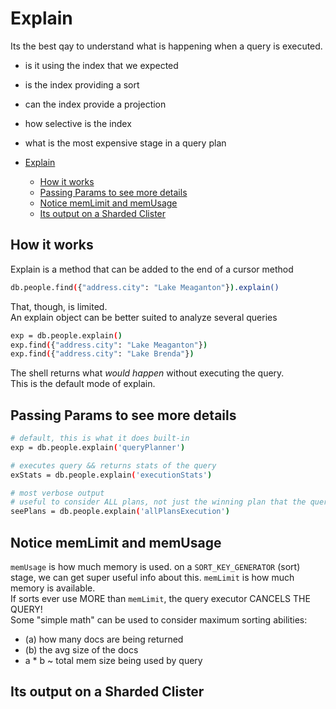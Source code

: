 # Explain

Its the best qay to understand what is happening when a query is executed.

- is it using the index that we expected
- is the index providing a sort
- can the index provide a projection
- how selective is the index
- what is the most expensive stage in a query plan

- [Explain](#explain)
  - [How it works](#how-it-works)
  - [Passing Params to see more details](#passing-params-to-see-more-details)
  - [Notice memLimit and memUsage](#notice-memlimit-and-memusage)
  - [Its output on a Sharded Clister](#its-output-on-a-sharded-clister)

## How it works

Explain is a method that can be added to the end of a cursor method

```bash
db.people.find({"address.city": "Lake Meaganton"}).explain()
```

That, though, is limited.  
An explain object can be better suited to analyze several queries

```bash
exp = db.people.explain()
exp.find({"address.city": "Lake Meaganton"})
exp.find({"address.city": "Lake Brenda"})
```

The shell returns what _would happen_ without executing the query.  
This is the default mode of explain.

## Passing Params to see more details

```bash
# default, this is what it does built-in
exp = db.people.explain('queryPlanner')

# executes query && returns stats of the query
exStats = db.people.explain('executionStats')

# most verbose output
# useful to consider ALL plans, not just the winning plan that the query planner used
seePlans = db.people.explain('allPlansExecution')
```

## Notice memLimit and memUsage

`memUsage` is how much memory is used. on a `SORT_KEY_GENERATOR` (sort) stage, we can get super useful info about this.
`memLimit` is how much memory is available.  
If sorts ever use MORE than `memLimit`, the query executor CANCELS THE QUERY!  
Some "simple math" can be used to consider maximum sorting abilities:

- (a) how many docs are being returned
- (b) the avg size of the docs
- a \* b ~ total mem size being used by query

## Its output on a Sharded Clister
